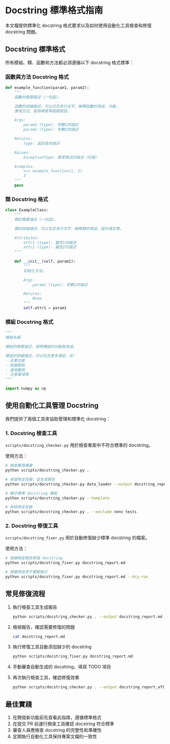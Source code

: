 # Docstring 標準格式指南

本文檔提供標準化 docstring 格式要求以及如何使用自動化工具檢查和修復 docstring 問題。

## Docstring 標準格式

所有模組、類、函數和方法都必須遵循以下 docstring 格式標準：

### 函數與方法 Docstring 格式

```python
def example_function(param1, param2):
    """
    函數的簡要描述（一句話）。

    函數的詳細描述，可以包含多行文字，解釋函數的用途、功能、
    實現方式、使用場景等相關資訊。

    Args:
        param1 (type): 參數1的描述
        param2 (type): 參數2的描述

    Returns:
        type: 返回值的描述

    Raises:
        ExceptionType: 異常情況的描述（可選）

    Examples:
        >>> example_function(1, 2)
        3
    """
    pass
```

### 類 Docstring 格式

```python
class ExampleClass:
    """
    類的簡要描述（一句話）。

    類的詳細描述，可以包含多行文字，解釋類的用途、設計理念等。

    Attributes:
        attr1 (type): 屬性1的描述
        attr2 (type): 屬性2的描述
    """
    
    def __init__(self, param1):
        """
        初始化方法。

        Args:
            param1 (type): 參數1的描述

        Returns:
            None
        """
        self.attr1 = param1
```

### 模組 Docstring 格式

```python
"""
模組名稱

模組的簡要描述，說明模組的功能與用途。

模組的詳細描述，可以包含更多資訊，如：
- 主要功能
- 依賴關係
- 使用範例
- 注意事項等
"""

import numpy as np
```

## 使用自動化工具管理 Docstring

我們提供了兩個工具來協助管理和標準化 docstring：

### 1. Docstring 檢查工具

`scripts/docstring_checker.py` 用於檢查專案中不符合標準的 docstring。

使用方法：

```bash
# 檢查整個專案
python scripts/docstring_checker.py .

# 檢查特定目錄，並生成報告
python scripts/docstring_checker.py data_loader --output docstring_report.md

# 顯示標準 docstring 模板
python scripts/docstring_checker.py --template

# 排除特定目錄
python scripts/docstring_checker.py . --exclude venv tests
```

### 2. Docstring 修復工具

`scripts/docstring_fixer.py` 用於自動修復缺少標準 docstring 的檔案。

使用方法：

```bash
# 根據檢查報告修復 docstring
python scripts/docstring_fixer.py docstring_report.md

# 預覽修改而不實際執行
python scripts/docstring_fixer.py docstring_report.md --dry-run
```

## 常見修復流程

1. 執行檢查工具生成報告
   ```bash
   python scripts/docstring_checker.py . --output docstring_report.md
   ```

2. 檢視報告，確認需要修復的問題
   ```bash
   cat docstring_report.md
   ```

3. 執行修復工具自動添加缺少的 docstring
   ```bash
   python scripts/docstring_fixer.py docstring_report.md
   ```

4. 手動審查自動生成的 docstring，填寫 TODO 項目

5. 再次執行檢查工具，確認修復效果
   ```bash
   python scripts/docstring_checker.py . --output docstring_report_after.md
   ```

## 最佳實踐

1. 在開發新功能前先查看此指南，遵循標準格式
2. 在提交 PR 前運行檢查工具確認 docstring 符合標準
3. 審查人員應檢查 docstring 的完整性和準確性
4. 定期執行自動化工具保持專案文檔的一致性 